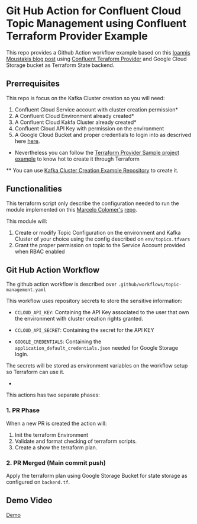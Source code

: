 # Git Hub Action for Confluent Cloud Topic Management using Confluent Terraform Provider Example

This repo provides a Github Action workflow example based on this [Ioannis Moustakis blog post](https://spacelift.io/blog/github-actions-terraform) using [Confluent Teraform Provider](https://docs.confluent.io/cloud/current/get-started/terraform-provider.html#confluent-terraform-provider) and Google Cloud Storage bucket as Terraform State backend.

## Prerrequisites

This repo is focus on the Kafka Cluster creation so you will need:

1. Confluent Cloud Service account with cluster creation permission*
2. A Confluent Cloud Environment already created*
3. A Confluent Cloud Kakfa Cluster already created*
4. Confluent Cloud API Key with permission on the environment 
3. A Google Cloud Bucket and proper credentials to login into as descrived here [here](https://developer.hashicorp.com/terraform/language/settings/backends/gcs).

* Nevertheless you can follow the [Terraform Provider Sample project example](https://registry.terraform.io/providers/confluentinc/confluent/latest/docs/guides/sample-project) to know hot to create it through Terraform

** You can use [Kafka Cluster Creation Example Repository](https://github.com/ogomezso/TF-GH-CC-Kafka-Cluster-example.git) to create it.
## Functionalities

This terraform script only describe the configuration needed to run the module implemented on this [Marcelo Colomer's](https://github.com/mcolomerc) [repo](https://github.com/mcolomerc/terraform-confluent-topics).

This module will:

1. Create or modify Topic Configuration on the environment and Kafka Cluster  of your choice using the config described on `env/topics.tfvars`
2. Grant the proper permission on topic to the Service Account provided when RBAC enabled 

## Git Hub Action Workflow

The github action workflow is described over `.github/workflows/topic-management.yaml`

This workflow uses repository secrets to store the sensitive information:

- `CCLOUD_API_KEY`: Containing the API Key associated to the user that own the environment with cluster creation rights granted.

- `CCLOUD_API_SECRET`: Containing the secret for the API KEY

- `GOOGLE_CREDENTIALS`: Containing the `application_default_credentials.json` needed for Google Storage login.

The secrets will be stored as environment variables on the workflow setup so Terraform can use it.

-
This actions has two separate phases:

### 1. PR Phase

When a new PR is created the action will:

1. Init the terraform Environment
2. Validate and format checking of terraform scripts.
3. Create a show the terraform plan.

### 2. PR Merged (Main commit push)

Apply the terraform plan using Google Storage Bucket for state storage as configured on `backend.tf`.

## Demo Video

[Demo](https://drive.google.com/file/d/1SQj0UuuB4dEii4zNEBy6Wt91O_1UC4NN/view?usp=sharing)
